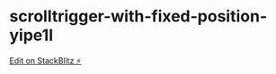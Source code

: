 # scrolltrigger-with-fixed-position-yipe1l

[Edit on StackBlitz ⚡️](https://stackblitz.com/edit/scrolltrigger-with-fixed-position-yipe1l)